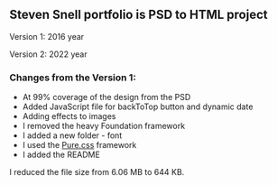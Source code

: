 ## Steven Snell portfolio is PSD to HTML project

Version 1: 2016 year

Version 2: 2022 year 

### Changes from the Version 1:

- At 99% coverage of the design from the PSD
- Аdded JavaScript file for backToTop button and dynamic date
- Аdding effects to images
- I removed the heavy Foundation framework
- I added a new folder - font
- I used the [Pure.css](https://purecss.io/) framework
- I added the README

I reduced the file size from 6.06 MB to 644 KB.